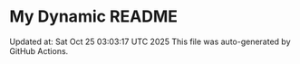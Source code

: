 # My Dynamic README
Updated at: Sat Oct 25 03:03:17 UTC 2025
This file was auto-generated by GitHub Actions.
